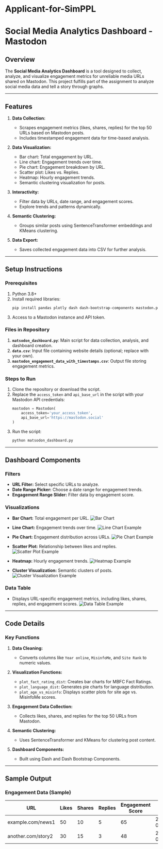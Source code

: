 # Applicant-for-SimPPL

# Social Media Analytics Dashboard - Mastodon

## Overview
The **Social Media Analytics Dashboard** is a tool designed to collect, analyze, and visualize engagement metrics for unreliable media URLs shared on Mastodon. This project fulfills part of the assignment to analyze social media data and tell a story through graphs.

---

## Features
1. **Data Collection:**
   - Scrapes engagement metrics (likes, shares, replies) for the top 50 URLs based on Mastodon posts.
   - Includes timestamped engagement data for time-based analysis.

2. **Data Visualization:**
   - Bar chart: Total engagement by URL.
   - Line chart: Engagement trends over time.
   - Pie chart: Engagement breakdown by URL.
   - Scatter plot: Likes vs. Replies.
   - Heatmap: Hourly engagement trends.
   - Semantic clustering visualization for posts.

3. **Interactivity:**
   - Filter data by URLs, date range, and engagement scores.
   - Explore trends and patterns dynamically.

4. **Semantic Clustering:**
   - Groups similar posts using SentenceTransformer embeddings and KMeans clustering.

5. **Data Export:**
   - Saves collected engagement data into CSV for further analysis.

---

## Setup Instructions
### Prerequisites
1. Python 3.8+
2. Install required libraries:
   ```bash
   pip install pandas plotly dash dash-bootstrap-components mastodon.py sklearn sentence-transformers
   ```
3. Access to a Mastodon instance and API token.

### Files in Repository
1. **`matsodon_dashboard.py`**: Main script for data collection, analysis, and dashboard creation.
2. **`data.csv`**: Input file containing website details (optional; replace with your own).
3. **`mastodon_engagement_data_with_timestamps.csv`**: Output file storing engagement metrics.

### Steps to Run
1. Clone the repository or download the script.
2. Replace the `access_token` and `api_base_url` in the script with your Mastodon API credentials:
   ```python
   mastodon = Mastodon(
       access_token='your_access_token',
       api_base_url='https://mastodon.social'
   )
   ```
3. Run the script:
   ```bash
   python matsodon_dashboard.py
   ```

---

## Dashboard Components
### Filters
- **URL Filter:** Select specific URLs to analyze.
- **Date Range Picker:** Choose a date range for engagement trends.
- **Engagement Range Slider:** Filter data by engagement score.

### Visualizations
- **Bar Chart:** Total engagement per URL.
  ![Bar Chart]()

- **Line Chart:** Engagement trends over time.
  ![Line Chart Example](https://via.placeholder.com/600x300?text=Line+Chart+Screenshot)

- **Pie Chart:** Engagement distribution across URLs.
  ![Pie Chart Example](https://via.placeholder.com/600x300?text=Pie+Chart+Screenshot)

- **Scatter Plot:** Relationship between likes and replies.
  ![Scatter Plot Example](https://via.placeholder.com/600x300?text=Scatter+Plot+Screenshot)

- **Heatmap:** Hourly engagement trends.
  ![Heatmap Example](https://via.placeholder.com/600x300?text=Heatmap+Screenshot)

- **Cluster Visualization:** Semantic clusters of posts.
  ![Cluster Visualization Example](https://via.placeholder.com/600x300?text=Cluster+Visualization+Screenshot)

### Data Table
- Displays URL-specific engagement metrics, including likes, shares, replies, and engagement scores.
  ![Data Table Example](https://via.placeholder.com/600x300?text=Data+Table+Screenshot)

---

## Code Details
### Key Functions
1. **Data Cleaning:**
   - Converts columns like `Year online`, `MisinfoMe`, and `Site Rank` to numeric values.

2. **Visualization Functions:**
   - `plot_fact_rating_dist`: Creates bar charts for MBFC Fact Ratings.
   - `plot_language_dist`: Generates pie charts for language distribution.
   - `plot_age_vs_misinfo`: Displays scatter plots for site age vs. MisinfoMe scores.

3. **Engagement Data Collection:**
   - Collects likes, shares, and replies for the top 50 URLs from Mastodon.

4. **Semantic Clustering:**
   - Uses SentenceTransformer and KMeans for clustering post content.

5. **Dashboard Components:**
   - Built using Dash and Dash Bootstrap Components.

---

## Sample Output
### Engagement Data (Sample)
| URL                | Likes | Shares | Replies | Engagement Score | Date       |
|--------------------|-------|--------|---------|------------------|------------|
| example.com/news1  | 50    | 10     | 5       | 65               | 2024-01-20 |
| another.com/story2 | 30    | 15     | 3       | 48               | 2024-01-21 |
